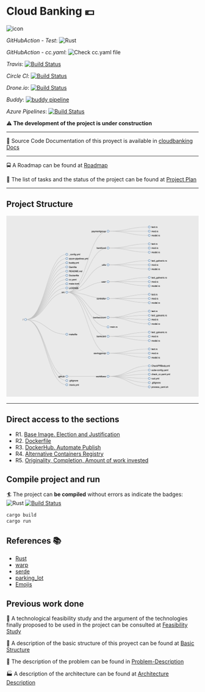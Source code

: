 
  <head>
<link rel="shortcut icon"
    href="https://raw.githubusercontent.com/pepitoenpeligro/cloudbanking/master/docs/img/favicon.ico">
 </head>

# Cloud Banking :euro:

![icon](docs/img/icon.png)

*GitHubAction - Test*: ![Rust](https://github.com/pepitoenpeligro/cloudbanking/workflows/Rust/badge.svg)

*GitHubAction - cc.yaml*: ![Check cc.yaml file](https://github.com/pepitoenpeligro/cloudbanking/workflows/Check%20cc.yaml%20file/badge.svg)

*Travis*: [![Build Status](https://travis-ci.com/pepitoenpeligro/cloudbanking.svg?branch=master)](https://travis-ci.com/pepitoenpeligro/cloudbanking)

*Circle CI*: [![Build Status](https://circleci.com/gh/pepitoenpeligro/cloudbanking.svg?style=shield)](https://github.com/pepitoenpeligro/cloudbanking)

*Drone.io*: [![Build Status](https://cloud.drone.io/api/badges/pepitoenpeligro/cloudbanking/status.svg)](https://cloud.drone.io/pepitoenpeligro/cloudbanking)

*Buddy*: [![buddy pipeline](https://app.buddy.works/pepitoenpeligro/cloudbanking/pipelines/pipeline/296654/badge.svg?token=2f146eecf3ada34ddaa38d6b04f28a1e74f73c7d1e0e3a645f055396c4898e4d "buddy pipeline")](https://app.buddy.works/pepitoenpeligro/cloudbanking/pipelines/pipeline/296654)

*Azure Pipelines*: [![Build Status](https://dev.azure.com/joseantcg/cloudbanking/_apis/build/status/pepitoenpeligro.cloudbanking?branchName=master)](https://dev.azure.com/joseantcg/cloudbanking/_build/latest?definitionId=1&branchName=master)




:warning: **The development of the project is under construction**

----

:bookmark_tabs: Source Code Documentation of this proyect is available in [cloudbanking Docs](https://raw.githack.com/pepitoenpeligro/cloudbanking/master/docs/documentation/cloudbanking/index.html)





----

:oncoming_bus: A Roadmap can be found at [Roadmap](https://pepitoenpeligro.github.io/cloudbanking/docs/roadmap)

:bookmark_tabs: The list of tasks and the status of the project can be found at [Project Plan](https://github.com/pepitoenpeligro/cloudbanking/projects/1)

---

## Project Structure

![Dirtree](docs/img/dirtree.png)



---

## Direct access to the sections

* R1. [Base Image. Election and Justification](https://pepitoenpeligro.github.io/cloudbanking/docs/3/r1)
* R2. [Dockerfile](https://pepitoenpeligro.github.io/cloudbanking/docs/3/r2)
* R3. [DockerHub. Automate Publish](https://pepitoenpeligro.github.io/cloudbanking/docs/3/r3)
* R4. [Alternative Containers Registry](https://pepitoenpeligro.github.io/cloudbanking/docs/3/r4)
* R5. [Originality, Completion, Amount of work invested](https://pepitoenpeligro.github.io/cloudbanking/docs/3/r5)



## Compile project and run

:surfer: The project can __be compiled__ without errors as indicate the badges: 
![Rust](https://github.com/pepitoenpeligro/cloudbanking/workflows/Rust/badge.svg)
[![Build Status](https://travis-ci.com/pepitoenpeligro/cloudbanking.svg?branch=master)](https://travis-ci.com/pepitoenpeligro/cloudbanking)


```
cargo build
cargo run
```



## References :books:
* [Rust](https://www.rust-lang.org)
* [warp](https://github.com/seanmonstar/warp)
* [serde](https://github.com/serde-rs/serde)
* [parking_lot](https://github.com/Amanieu/parking_lot)
* [Emojis](https://gist.github.com/rxaviers/7360908)



## Previous work done

:checkered_flag: A technological feasibility study and the argument of the technologies finally proposed to be used in the project can be consulted at [Feasibility Study](https://pepitoenpeligro.github.io/cloudbanking/docs/feasibility-study)

:notebook: A description of the basic structure of this proyect can be found at [Basic Structure](https://pepitoenpeligro.github.io/cloudbanking/docs/proyect_structure)

:mag_right: The description of the problem can be found in [Problem-Description](https://pepitoenpeligro.github.io/cloudbanking/docs/problem-description)

:factory: A description of the architecture can be found at [Architecture Description](https://pepitoenpeligro.github.io/cloudbanking/docs/tecnology-architecture-description)
